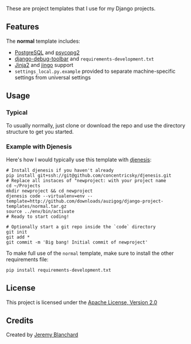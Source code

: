 These are project templates that I use for my Django projects.

## Features
The **normal** template includes:

  * [PostgreSQL](http://www.postgresql.org/) and [psycopg2](http://pypi.python.org/pypi/psycopg2)
  * [django-debug-toolbar](http://github.com/django-debug-toolbar/django-debug-toolbar) and `requirements-development.txt`
  * [Jinja2](http://jinja.pocoo.org/docs/) and [jingo](http://github.com/concentricsky/jingo) support
  * `settings_local.py.example` provided to separate machine-specific settings from universal settings


## Usage

### Typical
To usually normally, just clone or download the repo and use the directory structure to get you started.

### Example with Djenesis
Here's how I would typically use this template with [djenesis](http://github.com/concentricsky/djenesis):

    # Install djenesis if you haven't already
    pip install git+ssh://git@github.com/concentricsky/djenesis.git
    # Replace all instaces of "newproject: with your project name
    cd ~/Projects
    mkdir newproject && cd newproject
    djenesis code --virtualenv=env --template=http://github.com/downloads/auzigog/django-project-templates/normal.tar.gz
    source ../env/bin/activate
    # Ready to start coding!

    # Optionally start a git repo inside the `code` directory
    git init
    git add *
    git commit -m 'Big bang! Initial commit of newproject'

To make full use of the `normal` template, make sure to install the other requirements file:

    pip install requirements-development.txt

## License
This project is licensed under the [Apache License, Version 2.0](http://www.apache.org/licenses/LICENSE-2.0)


## Credits
Created by [Jeremy Blanchard](http://blanchardjeremy.com)